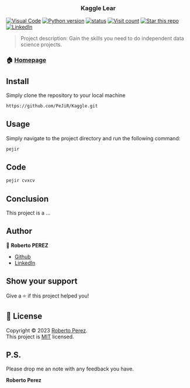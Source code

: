 <h3 align="center">Kaggle Lear</h1>
<a href="https://vscode.dev/github/PeJiR/Calculation-of-employee-turnover-costs" target="_blank"> <img border=0 src="https://img.shields.io/badge/Open%20in%20Visual%20Studio%20Code-blue" alt="Visual Code"></a>
<a href="https://github.com/PeJiR/Calculation-of-employee-turnover-costs.git" target="_blank"> <img border=0 src="https://img.shields.io/badge/python-2.7,%203.6+-blue.svg?style=flat" alt="Python version"></a>
<a href="https://github.com/PeJiR/Calculation-of-employee-turnover-costs.git" target="_blank"><img src="https://img.shields.io/pypi/status/ezibpy.svg?maxAge=60" alt="status"/></a>
<a target="new" href="https://github.com/PeJiR/Calculation-of-employee-turnover-costs.git"><img src="https://hits.seeyoufarm.com/api/count/incr/badge.svg?url=https%3A%2F%2Fgithub.com%2FPeJiR%2FCalculation-of-employee-turnover-costs.git&count_bg=%2379C83D&title_bg=%23555555&icon=&icon_color=%23E7E7E7&title=Views&edge_flat=false" alt="Visit count"/></a>
<a target="new" href="https://github.com/PeJiR/Calculation-of-employee-turnover-costs "><img border=0 src="https://img.shields.io/github/stars/Pejir/Calculation-of-employee-turnover-costs .svg?style=social&label=Star&maxAge=60" alt="Star this repo"></a>
<a href="https://www.linkedin.com/in/pejir/" target="_blank"><img src="https://img.shields.io/badge/LinkedIn-blue?style=flat&logo=linkedin&labelColor=blue" alt="LinkedIn" /></a>

<!---
<p>
  <img alt="Version" src="https://img.shields.io/badge/version-pejir-blue.svg?cacheSeconds=2592000" />
  <a href="pejir" target="_blank">
    <img alt="Documentation" src="https://img.shields.io/badge/documentation-yes-brightgreen.svg" />
  </a>
  <a href="https://opensource.org/license/mit/" target="_blank">
    <img alt="License: MIT" src="https://img.shields.io/badge/License-MIT-yellow.svg" />
  </a>
  <a href="https://twitter.com/PerezPejir84" target="_blank">
    <img alt="Twitter: pejir" src="https://img.shields.io/twitter/follow/pejir.svg?style=social" />
  </a>
</p>
--->
> Project description: Gain the skills you need to do independent data science projects.
 


### 🏠 [Homepage](https://www.kaggle.com/robertoperezjimenenz)
<!---
### ✨ [Demo](pejir)
--->

## Install
Simply clone the repository to your local machine

```sh
https://github.com/PeJiR/Kaggle.git
```

## Usage
Simply navigate to the project directory and run the following command:

```sh
pejir
```

## Code

```sh
pejir cvxcv
```
## Conclusion
This project is a ...



## Author

👤 **Roberto PEREZ**

<!---* Website: pejir
* [Twitter](https://twitter.com/pejir)--->
* [Github](https://github.com/pejir)
* [LinkedIn](https://linkedin.com/in/pejir)

<!---
## 🤝 Contributing

Contributions, issues and feature requests are welcome!<br />Feel free to check [issues page](pejir). You can also take a look at the [contributing guide](pejir).
---> 
 
## Show your support

Give a ⭐️ if this project helped you!

<!---
<a href="https://www.patreon.com/pejir">
  <img src="https://c5.patreon.com/external/logo/become_a_patron_button@2x.png" width="160">
</a>
--->

## 📝 License

Copyright © 2023 [Roberto Perez](https://github.com/PeJiR).<br />
This project is [MIT](https://opensource.org/license/mit/) licensed.


P.S.
------------

Please drop me an note with any feedback you have.

**Roberto Perez**
